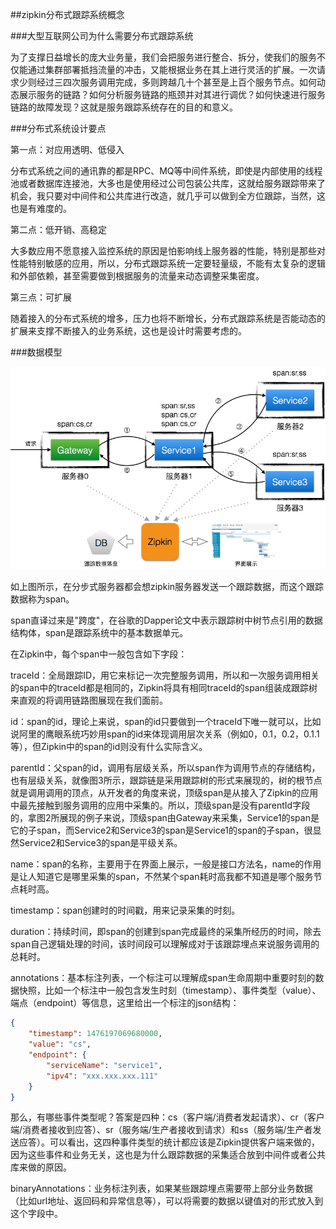 ##zipkin分布式跟踪系统概念

###大型互联网公司为什么需要分布式跟踪系统

为了支撑日益增长的庞大业务量，我们会把服务进行整合、拆分，使我们的服务不仅能通过集群部署抵挡流量的冲击，又能根据业务在其上进行灵活的扩展。一次请求少则经过三四次服务调用完成，多则跨越几十个甚至是上百个服务节点。如何动态展示服务的链路？如何分析服务链路的瓶颈并对其进行调优？如何快速进行服务链路的故障发现？这就是服务跟踪系统存在的目的和意义。

###分布式系统设计要点

第一点：对应用透明、低侵入

分布式系统之间的通讯靠的都是RPC、MQ等中间件系统，即使是内部使用的线程池或者数据库连接池，大多也是使用经过公司包装公共库，这就给服务跟踪带来了机会，我只要对中间件和公共库进行改造，就几乎可以做到全方位跟踪，当然，这也是有难度的。

第二点：低开销、高稳定

大多数应用不愿意接入监控系统的原因是怕影响线上服务器的性能，特别是那些对性能特别敏感的应用，所以，分布式跟踪系统一定要轻量级，不能有太复杂的逻辑和外部依赖，甚至需要做到根据服务的流量来动态调整采集密度。

第三点：可扩展

随着接入的分布式系统的增多，压力也将不断增长，分布式跟踪系统是否能动态的扩展来支撑不断接入的业务系统，这也是设计时需要考虑的。

###数据模型

![zipkin数据模型](./images/zipkin001.png)

如上图所示，在分步式服务器都会想zipkin服务器发送一个跟踪数据，而这个跟踪数据称为span。

span直译过来是"跨度"，在谷歌的Dapper论文中表示跟踪树中树节点引用的数据结构体，span是跟踪系统中的基本数据单元。

在Zipkin中，每个span中一般包含如下字段：

traceId：全局跟踪ID，用它来标记一次完整服务调用，所以和一次服务调用相关的span中的traceId都是相同的，Zipkin将具有相同traceId的span组装成跟踪树来直观的将调用链路图展现在我们面前。

id：span的id，理论上来说，span的id只要做到一个traceId下唯一就可以，比如说阿里的鹰眼系统巧妙用span的id来体现调用层次关系（例如0，0.1，0.2，0.1.1等），但Zipkin中的span的id则没有什么实际含义。

parentId：父span的id，调用有层级关系，所以span作为调用节点的存储结构，也有层级关系，就像图3所示，跟踪链是采用跟踪树的形式来展现的，树的根节点就是调用调用的顶点，从开发者的角度来说，顶级span是从接入了Zipkin的应用中最先接触到服务调用的应用中采集的。所以，顶级span是没有parentId字段的，拿图2所展现的例子来说，顶级span由Gateway来采集，Service1的span是它的子span，而Service2和Service3的span是Service1的span的子span，很显然Service2和Service3的span是平级关系。

name：span的名称，主要用于在界面上展示，一般是接口方法名，name的作用是让人知道它是哪里采集的span，不然某个span耗时高我都不知道是哪个服务节点耗时高。

timestamp：span创建时的时间戳，用来记录采集的时刻。

duration：持续时间，即span的创建到span完成最终的采集所经历的时间，除去span自己逻辑处理的时间，该时间段可以理解成对于该跟踪埋点来说服务调用的总耗时。

annotations：基本标注列表，一个标注可以理解成span生命周期中重要时刻的数据快照，比如一个标注中一般包含发生时刻（timestamp）、事件类型（value）、端点（endpoint）等信息，这里给出一个标注的json结构：

```json
{
    "timestamp": 1476197069680000,
    "value": "cs",
    "endpoint": {
        "serviceName": "service1",
        "ipv4": "xxx.xxx.xxx.111"
    }
}
```

那么，有哪些事件类型呢？答案是四种：cs（客户端/消费者发起请求）、cr（客户端/消费者接收到应答）、sr（服务端/生产者接收到请求）和ss（服务端/生产者发送应答）。可以看出，这四种事件类型的统计都应该是Zipkin提供客户端来做的，因为这些事件和业务无关，这也是为什么跟踪数据的采集适合放到中间件或者公共库来做的原因。

binaryAnnotations：业务标注列表，如果某些跟踪埋点需要带上部分业务数据（比如url地址、返回码和异常信息等），可以将需要的数据以键值对的形式放入到这个字段中。



